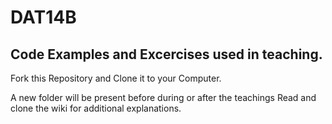 <h1>DAT14B</h1>
<h2>Code Examples and Excercises used in teaching.</h2>

Fork this Repository and Clone it to your Computer.

A new folder will be present before during or after the teachings
Read and clone the wiki for additional explanations.